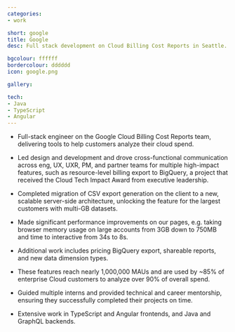 ```yaml
---
categories:
- work

short: google
title: Google
desc: Full stack development on Cloud Billing Cost Reports in Seattle.

bgcolour: ffffff
bordercolour: dddddd
icon: google.png

gallery:

tech:
- Java
- TypeScript
- Angular
---
```


- Full-stack engineer on the Google Cloud Billing Cost Reports team, delivering tools to help customers analyze their cloud spend.

- Led design and development and drove cross-functional communication across eng, UX, UXR, PM, and partner teams for multiple high-impact features, such as resource-level billing export to BigQuery, a project that received the Cloud Tech Impact Award from executive leadership. 

- Completed migration of CSV export generation on the client to a new, scalable server-side architecture, unlocking the feature for the largest customers with multi-GB datasets.

- Made significant performance improvements on our pages, e.g. taking browser memory usage on large accounts from 3GB down to 750MB and time to interactive from 34s to 8s.

- Additional work includes pricing BigQuery export, shareable reports, and new data dimension types.

- These features reach nearly 1,000,000 MAUs and are used by ~85% of enterprise Cloud customers to analyze over 90% of overall spend.

- Guided multiple interns and provided technical and career mentorship, ensuring they successfully completed their projects on time.

- Extensive work in TypeScript and Angular frontends, and Java and GraphQL backends.
